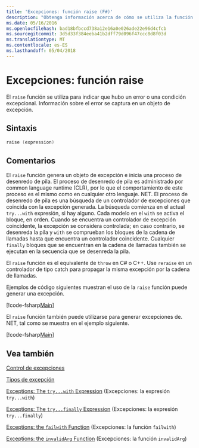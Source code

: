 ```yaml
---
title: 'Excepciones: función raise (F#)'
description: "Obtenga información acerca de cómo se utiliza la función 'raise' de F # para indicar que hubo un error o una condición excepcional."
ms.date: 05/16/2016
ms.openlocfilehash: bad18bfbccd738a12e16a0e026ade22e96d4cfcb
ms.sourcegitcommit: 3d5d33f384eeba41b2dff79d096f47ccc8d8f03d
ms.translationtype: MT
ms.contentlocale: es-ES
ms.lasthandoff: 05/04/2018
---
```

# <a name="exceptions-the-raise-function"></a>Excepciones: función raise

El `raise` función se utiliza para indicar que hubo un error o una condición excepcional. Información sobre el error se captura en un objeto de excepción.


## <a name="syntax"></a>Sintaxis

```fsharp
raise (expression)
```

## <a name="remarks"></a>Comentarios
El `raise` función genera un objeto de excepción e inicia una proceso de desenredo de pila. El proceso de desenredo de pila es administrado por common language runtime (CLR), por lo que el comportamiento de este proceso es el mismo como en cualquier otro lenguaje. NET. El proceso de desenredo de pila es una búsqueda de un controlador de excepciones que coincida con la excepción generada. La búsqueda comienza en el actual `try...with` expresión, si hay alguno. Cada modelo en el `with` se activa el bloque, en orden. Cuando se encuentra un controlador de excepción coincidente, la excepción se considera controlada; en caso contrario, se desenreda la pila y `with` se comprueban los bloques de la cadena de llamadas hasta que encuentra un controlador coincidente. Cualquier `finally` bloques que se encuentran en la cadena de llamadas también se ejecutan en la secuencia que se desenreda la pila.

El `raise` función es el equivalente de `throw` en C# o C++. Use `reraise` en un controlador de tipo catch para propagar la misma excepción por la cadena de llamadas.

Ejemplos de código siguientes muestran el uso de la `raise` función puede generar una excepción.

[!code-fsharp[Main](../../../../samples/snippets/fsharp/lang-ref-2/snippet5801.fs)]

El `raise` función también puede utilizarse para generar excepciones de. NET, tal como se muestra en el ejemplo siguiente.

[!code-fsharp[Main](../../../../samples/snippets/fsharp/lang-ref-2/snippet5802.fs)]
    
## <a name="see-also"></a>Vea también
[Control de excepciones](index.md)

[Tipos de excepción](exception-types.md)

[Exceptions: The `try...with` Expression](the-try-with-expression.md) (Excepciones: la expresión `try...with`)

[Exceptions: The `try...finally` Expression](the-try-finally-expression.md) (Excepciones: la expresión `try...finally`)

[Exceptions: the `failwith` Function](the-failwith-function.md) (Excepciones: la función `failwith`)

[Exceptions: the `invalidArg` Function](the-invalidArg-function.md) (Excepciones: la función `invalidArg`)
